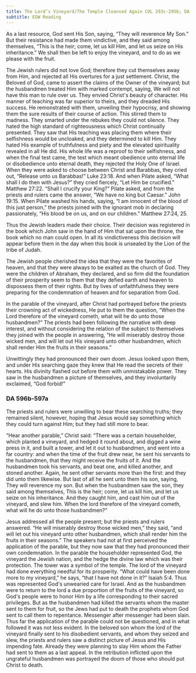 ```yaml
---
title: The Lord’s Vineyard/The Temple Cleansed Again COL 293c-295b; DA 596b-597a
subtitle: EGW Reading
---
```


As a last resource, God sent His Son, saying, “They will reverence My Son.” But their resistance had made them vindictive, and they said among themselves, “This is the heir; come, let us kill Him, and let us seize on His inheritance.” We shall then be left to enjoy the vineyard, and to do as we please with the fruit.

The Jewish rulers did not love God; therefore they cut themselves away from Him, and rejected all His overtures for a just settlement. Christ, the Beloved of God, came to assert the claims of the Owner of the vineyard; but the husbandmen treated Him with marked contempt, saying, We will not have this man to rule over us. They envied Christ's beauty of character. His manner of teaching was far superior to theirs, and they dreaded His success. He remonstrated with them, unveiling their hypocrisy, and showing them the sure results of their course of action. This stirred them to madness. They smarted under the rebukes they could not silence. They hated the high standard of righteousness which Christ continually presented. They saw that His teaching was placing them where their selfishness would be uncloaked, and they determined to kill Him. They hated His example of truthfulness and piety and the elevated spirituality revealed in all He did. His whole life was a reproof to their selfishness, and when the final test came, the test which meant obedience unto eternal life or disobedience unto eternal death, they rejected the Holy One of Israel. When they were asked to choose between Christ and Barabbas, they cried out, “Release unto us Barabbas!” Luke 23:18. And when Pilate asked, “What shall I do then with Jesus?” they cried fiercely, “Let Him be crucified.” Matthew 27:22. “Shall I crucify your King?” Pilate asked, and from the priests and rulers came the answer, “We have no king but Caesar.” John 19:15. When Pilate washed his hands, saying, “I am innocent of the blood of this just person,” the priests joined with the ignorant mob in declaring passionately, “His blood be on us, and on our children.” Matthew 27:24, 25.

Thus the Jewish leaders made their choice. Their decision was registered in the book which John saw in the hand of Him that sat upon the throne, the book which no man could open. In all its vindictiveness this decision will appear before them in the day when this book is unsealed by the Lion of the tribe of Judah.

The Jewish people cherished the idea that they were the favorites of heaven, and that they were always to be exalted as the church of God. They were the children of Abraham, they declared, and so firm did the foundation of their prosperity seem to them that they defied earth and heaven to dispossess them of their rights. But by lives of unfaithfulness they were preparing for the condemnation of heaven and for separation from God.

In the parable of the vineyard, after Christ had portrayed before the priests their crowning act of wickedness, He put to them the question, “When the Lord therefore of the vineyard cometh, what will he do unto those husbandmen?” The priests had been following the narrative with deep interest, and without considering the relation of the subject to themselves they joined with the people in answering, “He will miserably destroy those wicked men, and will let out His vineyard unto other husbandmen, which shall render Him the fruits in their seasons.”

Unwittingly they had pronounced their own doom. Jesus looked upon them, and under His searching gaze they knew that He read the secrets of their hearts. His divinity flashed out before them with unmistakable power. They saw in the husbandmen a picture of themselves, and they involuntarily exclaimed, “God forbid!”

### DA 596b-597a

The priests and rulers were unwilling to bear these searching truths; they remained silent, however, hoping that Jesus would say something which they could turn against Him; but they had still more to bear.

“Hear another parable,” Christ said: “There was a certain householder, which planted a vineyard, and hedged it round about, and digged a wine press in it, and built a tower, and let it out to husbandmen, and went into a far country: and when the time of the fruit drew near, he sent his servants to the husbandmen, that they might receive the fruits of it. And the husbandmen took his servants, and beat one, and killed another, and stoned another. Again, he sent other servants more than the first: and they did unto them likewise. But last of all he sent unto them his son, saying, They will reverence my son. But when the husbandmen saw the son, they said among themselves, This is the heir; come, let us kill him, and let us seize on his inheritance. And they caught him, and cast him out of the vineyard, and slew him. When the lord therefore of the vineyard cometh, what will he do unto those husbandmen?”

Jesus addressed all the people present; but the priests and rulers answered. “He will miserably destroy those wicked men,” they said, “and will let out his vineyard unto other husbandmen, which shall render him the fruits in their seasons.” The speakers had not at first perceived the application of the parable, but they now saw that they had pronounced their own condemnation. In the parable the householder represented God, the vineyard the Jewish nation, and the hedge the divine law which was their protection. The tower was a symbol of the temple. The lord of the vineyard had done everything needful for its prosperity. “What could have been done more to my vineyard,” he says, “that I have not done in it?” Isaiah 5:4. Thus was represented God's unwearied care for Israel. And as the husbandmen were to return to the lord a due proportion of the fruits of the vineyard, so God's people were to honor Him by a life corresponding to their sacred privileges. But as the husbandmen had killed the servants whom the master sent to them for fruit, so the Jews had put to death the prophets whom God sent to call them to repentance. Messenger after messenger had been slain. Thus far the application of the parable could not be questioned, and in what followed it was not less evident. In the beloved son whom the lord of the vineyard finally sent to his disobedient servants, and whom they seized and slew, the priests and rulers saw a distinct picture of Jesus and His impending fate. Already they were planning to slay Him whom the Father had sent to them as a last appeal. In the retribution inflicted upon the ungrateful husbandmen was portrayed the doom of those who should put Christ to death.